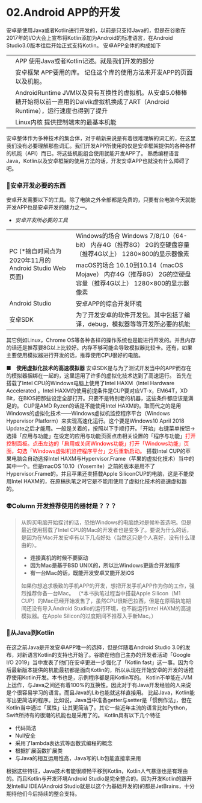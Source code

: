 # 02.Android APP的开发
安卓是使用Java或者Kotlin进行开发的，以前是只支持Java的，但是在谷歌在2017年的I/O大会上宣布将Kotlin添加为Android的标准语言，在Android Studio3.0版本往后开始正式支持Kotlin。
安卓APP全体的构成如下
<table>
    <tr>
        <td>
        </td>
        <td>
            APP
            使用Java或者Kotlin记述。就是我们开发的部分
        </td>
    </tr>
    <tr>
        <td>
        </td>
        <td>
            安卓框架
            APP要用的库。
            记住这个库的使用方法来开发APP的页面以及机能。
        </td>
    </tr>
    <tr>
        <td>
        </td>
        <td>
            AndroidRuntime
            JVM以及具有互换性的虚拟机。从安卓5.0棒棒糖开始将以前一直用的Dalvik虚拟机换成了ART（Android Runtime），运行速度也得到了提升
        </td>
    </tr>
    <tr>
        <td>
        </td>
        <td>
            Linux内核
            提供控制端末的最基本机能
        </td>
    </tr>
</table>
安卓整体作为多种技术的集合体，对于萌新来说是有着很难理解的词汇的，在这里我们没有必要理解那些词汇。我们开发APP所使用的仅是安卓框架提供的各种各样的机能（API）而已。将这些机能组合使用就能开发APP了。
熟悉编程语言Java，Kotlin以及安卓框架的使用方法的话，开发安卓APP也就没有什么障碍了吧。

### 🤖安卓开发必要的东西
<div id="Android_APP开发所必要的东西"></div>
安卓开发需要以下的工具。除了电脑之外全部都是免费的，只要有台电脑今天就能开发APP也是安卓开发的魅力之一。

+ _安卓开发所必要的工具_


<table>
    <tr>
        <td rowspan="2">
            PC
            (*摘自时间点为2020年11月的Android Studio Web页面)
        </td>
        <td>
            Windows的场合
            Windows 7/8/10（64-bit）
            内存4G（推荐8G）
            2G的空硬盘容量（推荐4G以上）
            1280×800的显示器像素
        </td>
    </tr>
    <tr>
        <td>
            macOS的场合
            10.10到10.14（macOS Mojave）
            内存4G（推荐8G）
            2G的空硬盘容量（推荐4G以上）
            1280×800的显示器像素           
        </td>
    </tr>
    <tr>
        <td>Android Studio</td>
        <td>安卓APP的综合开发环境</td>
    </tr>
    <tr>
        <td>安卓SDK</td>
        <td>为了开发安卓的软件开发包。其中包括了编译，debug，模拟器等等开发所必要的机能</td>
    </tr>
</table>
其它例如Linux，Chrome OS等各种各样的操作系统也是能进行开发的。并且内存的话还是推荐要8G以上比较好。内存不够可能会导致模拟器比较卡。还有，如果主要使用模拟器进行开发的话，推荐使用CPU很好的电脑。

<b>■　使用虚拟化技术的高速模拟器</b>
安卓SDK是与为了测试开发当中的APP而存在的模拟器捆绑在一起的，这里运用了许多的虚拟化技术达到了高速运行。
首先在搭载了Intel CPU的Windows电脑上使用了Intel HAXM（Intel Hardware Accelerated 。Intel HAXM的使用前提条件是CUP要对应VT-x，EM64T，XD Bit，在BIOS把那些设定全部打开。只要不是特别老的机器，这些条件都应该是满足的。
CUP是AMD Ryzen的话是不能使用Intel HAXM的。取而代之的是用Windows的虚拟化技术——Windows虚拟机监控程序平台（Windows Hypervisor Platform）来实现高速化运行。这个要是Windows10 April 2018 Update之后才能用。一般是关着的，按照以下手顺打开。「开始」右键菜单按钮→选择「应用与功能」在设定的应用与功能页面点击相关设置的「程序与功能」<font color=red>打开控制面板。点击左边的「启用或关闭Windows功能」打开「Windows功能」页面，勾选「Windows虚拟机监控程序平台」之后重新启动。</font>
搭载Intel CUP的苹果电脑会自动选择Intel HAXM与Hypervisor.Frame（苹果的虚拟化技术）当中的其中一个。但是macOS 10.10（Yosemite）之前的版本是用不了Hypervisor.Frame的。并且苹果还卖搭载Apple SiliconCUP的电脑，这是不能使用Intel HAXM的，在原稿执笔之时它是不能用使用了虚拟化技术的高速虚拟器的。

### 👽Column 开发推荐使用的器材是？？？
> 从购买电脑开始探讨的话，恐怕Windows的电脑绝对是候补首选吧。但是最近使用搭载了Intel CPU的Mac的开发者也是变多了。要说为什么的话，是因为在Mac开发安卓有以下几点好处（当然这只是个人喜好，没有什么理由的）。
>+ __连接真机的时候不要驱动__
>+ __因为Mac是基于BSD UNIX的，所以比Windows更适合开发程序__
>+ __有一台Mac的话，既能开发安卓又能开发iOS__
>
>如果你想追求极致的手机APP的开发，想把开发手机APP作为你的工作，强烈推荐你备一台Mac。
>（*本书执笔过程当中搭载Apple Silicon（M1 CUP）的Mac已经开始发售了，虽然CPU很斯巴拉西，但是在原稿执笔期间还没有导入Android Studio的运行环境，也不能运行Intel HAXM的高速模拟器。在Apple Silicon的过度期间不推荐入手新Mac。）

### 🤖从Java到Kotlin
<div id="从Java到Kotlin"></div>
在这之前Java是开发安卓APP唯一的选择，但是伴随着Android Studio 3.0的发布，对新语言Kotlin的支持也开始了。谷歌在他自己主办的开发者活动「Google I/O 2019」当中发表了他们在安卓更进一步强化了「Kotlin fast」这一事。因为今后最新版本提供的机能最初都是面向Kotlin的，所以从现在开始安卓的开发的话推荐使用Kotlin开发。本书也是，示例程序都是用Kotlin写的。
Kotlin不单能在JVM上运作，与Java之间还有着100%的互换性。因此对于有Java开发经验的人来说是个很容易学习的语言。而且Java的Lib也能就这样直接用。
比起Java，Kotlin能写出更简洁的程序。比如说，Java当中准备getter与setter是「惯例作法」，但在Kotlin当中通过「属性」让其更简洁了。其它一些近年主流的语言比如Python，Swift所持有的很潮的机能也是采用了的。
Kotlin具有以下几个特征

+ 代码简洁
+ Null安全
+ 采用了lambda表达式等函数式编程的概念
+ 根据扩展函数扩展类
+ 与Java的相互运用性高，Java写的Lib包能直接拿来用

根据这些特征，Java技术者能很顺畅平移到Kotlin，Kotlin人气暴涨也是有理由的。而且Kotlin与开发环境Android Studio是完全整合的。因为开发Kotlin的跟开发IntelliJ IDEA(Android Studio就是以这个为基础开发的)的都是JetBrains，十分期待他们今后持续的整合支持。

